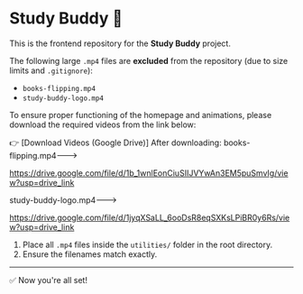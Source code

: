 # Study Buddy 🚀

This is the frontend repository for the **Study Buddy** project.


The following large `.mp4` files are **excluded** from the repository (due to size limits and `.gitignore`):


- `books-flipping.mp4`
- `study-buddy-logo.mp4`

To ensure proper functioning of the homepage and animations, please download the required videos from the link below:

👉 [Download Videos (Google Drive)]
After downloading:
books-flipping.mp4---> 

https://drive.google.com/file/d/1b_1wnlEonCiuSIIJVYwAn3EM5puSmvIg/view?usp=drive_link


 study-buddy-logo.mp4--->
 
 https://drive.google.com/file/d/1jyqXSaLL_6ooDsR8eqSXKsLPiBR0y6Rs/view?usp=drive_link

1. Place all `.mp4` files inside the `utilities/` folder in the root directory.
2. Ensure the filenames match exactly.

---

✅ Now you're all set!
